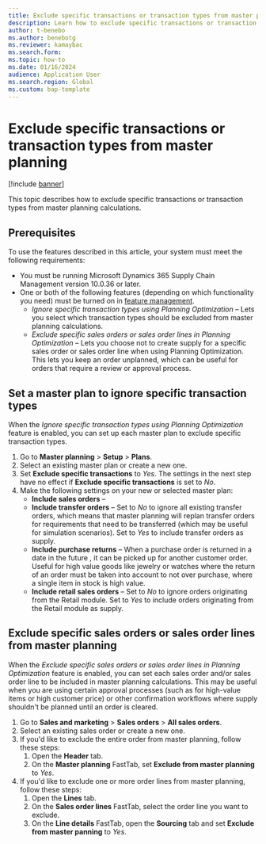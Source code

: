 ```yaml
---
title: Exclude specific transactions or transaction types from master planning
description: Learn how to exclude specific transactions or transaction types from master planning calculations.
author: t-benebo
ms.author: benebotg
ms.reviewer: kamaybac
ms.search.form:
ms.topic: how-to
ms.date: 01/16/2024
audience: Application User
ms.search.region: Global
ms.custom: bap-template
---
```


# Exclude specific transactions or transaction types from master planning

[!include [banner](../includes/banner.md)]

This topic describes how to exclude specific transactions or transaction types from master planning calculations.

## Prerequisites

To use the features described in this article, your system must meet the following requirements:

- You must be running Microsoft Dynamics 365 Supply Chain Management version 10.0.36 or later.
- One or both of the following features (depending on which functionality you need) must be turned on in [feature management](../../fin-ops-core/fin-ops/get-started/feature-management/feature-management-overview.md).
    - *Ignore specific transaction types using Planning Optimization* – Lets you select which transaction types should be excluded from master planning calculations.
    - *Exclude specific sales orders or sales order lines in Planning Optimization* – Lets you choose not to create supply for a specific sales order or sales order line when using Planning Optimization. This lets you keep an order unplanned, which can be useful for orders that require a review or approval process.

## Set a master plan to ignore specific transaction types

When the *Ignore specific transaction types using Planning Optimization* feature is enabled, you can set up each master plan to exclude specific transaction types.

1. Go to **Master planning** \> **Setup** \> **Plans**.
1. Select an existing master plan or create a new one.
1. Set **Exclude specific transactions** to *Yes*. The settings in the next step have no effect if **Exclude specific transactions** is set to *No*. <!--KFM: We have several other "include" settings here that aren't part of this feature. Are they also affected by this setting? Maybe we should also mention them here, since this is a topic about excluding things from plans? -->
1. Make the following settings on your new or selected master plan:
    - **Include sales orders** – <!--KFM: description needed. -->
    - **Include transfer orders** – Set to *No* to ignore all existing transfer orders, which means that master planning will replan transfer orders for requirements that need to be transferred <!--KFM: More detail needed here. --> (which may be useful for simulation scenarios). Set to *Yes* to include transfer orders as supply.
    - **Include purchase returns** – When a purchase order is returned in a date in the future <!--KFM: I don't understand this. Are we talking about returned SALES orders? What do we mean about "date in the future"? -->, it can be picked up for another customer order. Useful for high value goods like jewelry or watches where the return of an order must be taken into account to not over purchase, where a single item in stock is high value.
    - **Include retail sales orders** – Set to *No* to ignore orders originating from the Retail module. Set to *Yes* to include orders originating from the Retail module as supply. <!--KFM: I don't think we have a Retail module anymore. Are you referring to Dynamics 365 Commerce -->

## Exclude specific sales orders or sales order lines from master planning

When the *Exclude specific sales orders or sales order lines in Planning Optimization* feature is enabled, you can set each sales order and/or sales order line to be included in master planning calculations. This may be useful when you are using certain approval processes (such as for high-value items or high customer price) or other confirmation workflows where supply shouldn't be planned until an order is cleared.

1. Go to **Sales and marketing** \> **Sales orders** \> **All sales orders**.
1. Select an existing sales order or create a new one.
1. If you'd like to exclude the entire order from master planning, follow these steps: <!--KFM: Does this override each line setting, or just establish the default for new lines? -->
    1. Open the **Header** tab.
    1. On the **Master planning** FastTab, set **Exclude from master planning** to *Yes*.
1. If you'd like to exclude one or more order lines from master planning, follow these steps:
    1. Open the **Lines** tab.
    1. On the **Sales order lines** FastTab, select the order line you want to exclude.
    1. On the **Line details** FastTab, open the **Sourcing** tab and set **Exclude from master panning** to *Yes*.

